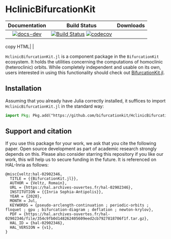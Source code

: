 # HclinicBifurcationKit


| **Documentation** | **Build Status** | **Downloads** |
|:-----------------:|:----------------:|:-------------:|
| [![docs-dev][docs-dev-img]][docs-dev-url] |  [![Build Status](https://github.com/bifurcationkit/HclinicBifurcationKit.jl/workflows/CI/badge.svg)](https://github.com/bifurcationkit/HclinicBifurcationKit.jl/actions?query=workflow%3ACI) [![codecov](https://codecov.io/gh/bifurcationkit/HclinicBifurcationKit.jl/branch/main/graph/badge.svg?token=219HJEG8GM)](https://codecov.io/gh/bifurcationkit/HclinicBifurcationKit.jl)

copy
HTML|  |

[docs-stable-img]: https://img.shields.io/badge/docs-stable-blue.svg
[docs-stable-url]: https://bifurcationkit.github.io/BifurcationKitDocs.jl/stable
[docs-dev-img]: https://img.shields.io/badge/docs-dev-purple.svg
[docs-dev-url]: https://bifurcationkit.github.io/HclinicBifurcationKit.jl/dev


`HclinicBifurcationKit.jl` is a component package in the `BifurcationKit` ecosystem. It holds the utilities concerning the computations of homoclinic (heteroclinic) orbits. While completely independent
and usable on its own, users interested in using this
functionality should check out [BifurcationKit.jl](https://github.com/bifurcationkit/BifurcationKit.jl).

## Installation

Assuming that you already have Julia correctly installed, it suffices to import
`HclinicBifurcationKit.jl` in the standard way:

```julia
import Pkg; Pkg.add("https://github.com/bifurcationkit/HclinicBifurcationKit.jl")
```

## Support and citation
If you use this package for your work, we ask that you cite the following paper. Open source development as part of academic research strongly depends on this. Please also consider starring this repository if you like our work, this will help us to secure funding in the future. It is referenced on HAL-Inria as follows:

```
@misc{veltz:hal-02902346,
  TITLE = {{BifurcationKit.jl}},
  AUTHOR = {Veltz, Romain},
  URL = {https://hal.archives-ouvertes.fr/hal-02902346},
  INSTITUTION = {{Inria Sophia-Antipolis}},
  YEAR = {2020},
  MONTH = Jul,
  KEYWORDS = {pseudo-arclength-continuation ; periodic-orbits ; floquet ; gpu ; bifurcation-diagram ; deflation ; newton-krylov},
  PDF = {https://hal.archives-ouvertes.fr/hal-02902346/file/354c9fb0d148262405609eed2cb7927818706f1f.tar.gz},
  HAL_ID = {hal-02902346},
  HAL_VERSION = {v1},
}
```
